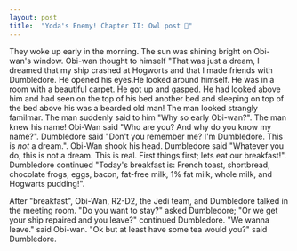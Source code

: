```yaml
---
layout: post
title:  "Yoda's Enemy! Chapter II: Owl post 🦉"
---
```


They woke up early in the morning. The sun was shining bright on Obi-wan's window. Obi-wan thought to himself "That was just a dream, I dreamed that my ship crashed at Hogworts and that I made friends with Dumbledore. He opened his eyes.He looked around himself. He was in a room with a beautiful carpet. He got up and gasped. He had looked above him and had seen on the top of his bed another bed and sleeping on top of the bed above his was a bearded old man! The man looked strangly familmar. The man suddenly said to him "Why so early Obi-wan?". The man knew his name! Obi-Wan said "Who are you? And why do you know my name?". Dumbledore said "Don't you remember me? I'm Dumbledore. This is _not_ a dream.". Obi-Wan shook his head. Dumbledore said "Whatever you do, this is not a dream. This is real. First things first; lets eat our breakfast!". Dumbledore continued "Today's breakfast is: French toast, shortbread, chocolate frogs, eggs, bacon, fat-free milk, 1% fat milk, whole milk, and Hogwarts pudding!".

After "breakfast", Obi-Wan, R2-D2, the Jedi team, and Dumbledore talked in the meeting room. "Do you want to stay?" asked Dumbledore; "Or we get your ship repaired and you leave?" continued Dumbledore. "We wanna leave." said Obi-wan. "Ok but at least have some tea would you?" said Dumbledore.
